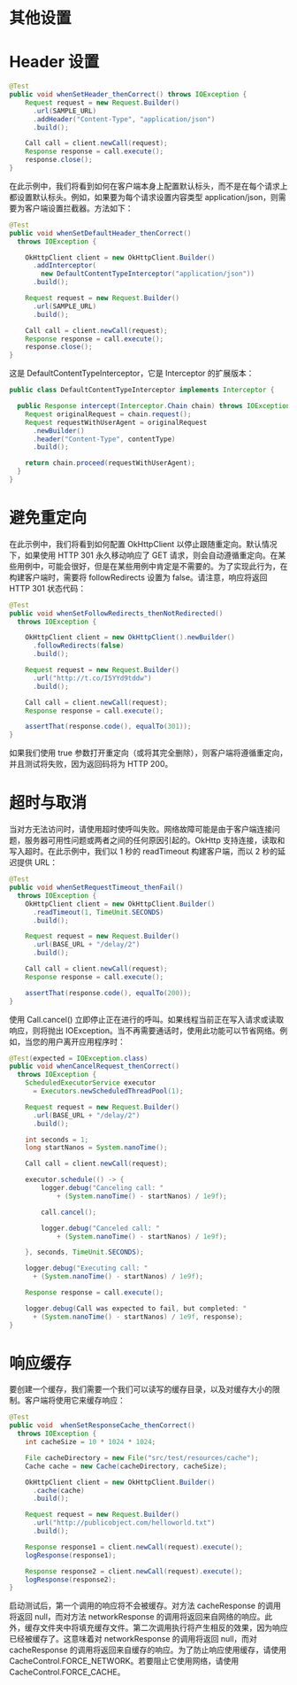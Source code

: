 # 其他设置

# Header 设置

```java
@Test
public void whenSetHeader_thenCorrect() throws IOException {
    Request request = new Request.Builder()
      .url(SAMPLE_URL)
      .addHeader("Content-Type", "application/json")
      .build();

    Call call = client.newCall(request);
    Response response = call.execute();
    response.close();
}
```

在此示例中，我们将看到如何在客户端本身上配置默认标头，而不是在每个请求上都设置默认标头。例如，如果要为每个请求设置内容类型 application/json，则需要为客户端设置拦截器。方法如下：

```java
@Test
public void whenSetDefaultHeader_thenCorrect()
  throws IOException {

    OkHttpClient client = new OkHttpClient.Builder()
      .addInterceptor(
        new DefaultContentTypeInterceptor("application/json"))
      .build();

    Request request = new Request.Builder()
      .url(SAMPLE_URL)
      .build();

    Call call = client.newCall(request);
    Response response = call.execute();
    response.close();
}
```

这是 DefaultContentTypeInterceptor，它是 Interceptor 的扩展版本：

```java
public class DefaultContentTypeInterceptor implements Interceptor {

  public Response intercept(Interceptor.Chain chain) throws IOException {
    Request originalRequest = chain.request();
    Request requestWithUserAgent = originalRequest
      .newBuilder()
      .header("Content-Type", contentType)
      .build();

    return chain.proceed(requestWithUserAgent);
  }
}
```

# 避免重定向

在此示例中，我们将看到如何配置 OkHttpClient 以停止跟随重定向。默认情况下，如果使用 HTTP 301 永久移动响应了 GET 请求，则会自动遵循重定向。在某些用例中，可能会很好，但是在某些用例中肯定是不需要的。为了实现此行为，在构建客户端时，需要将 followRedirects 设置为 false。请注意，响应将返回 HTTP 301 状态代码：

```java
@Test
public void whenSetFollowRedirects_thenNotRedirected()
  throws IOException {

    OkHttpClient client = new OkHttpClient().newBuilder()
      .followRedirects(false)
      .build();

    Request request = new Request.Builder()
      .url("http://t.co/I5YYd9tddw")
      .build();

    Call call = client.newCall(request);
    Response response = call.execute();

    assertThat(response.code(), equalTo(301));
}
```

如果我们使用 true 参数打开重定向（或将其完全删除），则客户端将遵循重定向，并且测试将失败，因为返回码将为 HTTP 200。

# 超时与取消

当对方无法访问时，请使用超时使呼叫失败。网络故障可能是由于客户端连接问题，服务器可用性问题或两者之间的任何原因引起的。OkHttp 支持连接，读取和写入超时。在此示例中，我们以 1 秒的 readTimeout 构建客户端，而以 2 秒的延迟提供 URL：

```java
@Test
public void whenSetRequestTimeout_thenFail()
  throws IOException {
    OkHttpClient client = new OkHttpClient.Builder()
      .readTimeout(1, TimeUnit.SECONDS)
      .build();

    Request request = new Request.Builder()
      .url(BASE_URL + "/delay/2")
      .build();

    Call call = client.newCall(request);
    Response response = call.execute();

    assertThat(response.code(), equalTo(200));
}
```

使用 Call.cancel() 立即停止正在进行的呼叫。如果线程当前正在写入请求或读取响应，则将抛出 IOException。当不再需要通话时，使用此功能可以节省网络。例如，当您的用户离开应用程序时：

```java
@Test(expected = IOException.class)
public void whenCancelRequest_thenCorrect()
  throws IOException {
    ScheduledExecutorService executor
      = Executors.newScheduledThreadPool(1);

    Request request = new Request.Builder()
      .url(BASE_URL + "/delay/2")
      .build();

    int seconds = 1;
    long startNanos = System.nanoTime();

    Call call = client.newCall(request);

    executor.schedule(() -> {
        logger.debug("Canceling call: "
            + (System.nanoTime() - startNanos) / 1e9f);

        call.cancel();

        logger.debug("Canceled call: "
            + (System.nanoTime() - startNanos) / 1e9f);

    }, seconds, TimeUnit.SECONDS);

    logger.debug("Executing call: "
      + (System.nanoTime() - startNanos) / 1e9f);

    Response response = call.execute();

    logger.debug(Call was expected to fail, but completed: "
      + (System.nanoTime() - startNanos) / 1e9f, response);
}
```

# 响应缓存

要创建一个缓存，我们需要一个我们可以读写的缓存目录，以及对缓存大小的限制。客户端将使用它来缓存响应：

```java
@Test
public void  whenSetResponseCache_thenCorrect()
  throws IOException {
    int cacheSize = 10 * 1024 * 1024;

    File cacheDirectory = new File("src/test/resources/cache");
    Cache cache = new Cache(cacheDirectory, cacheSize);

    OkHttpClient client = new OkHttpClient.Builder()
      .cache(cache)
      .build();

    Request request = new Request.Builder()
      .url("http://publicobject.com/helloworld.txt")
      .build();

    Response response1 = client.newCall(request).execute();
    logResponse(response1);

    Response response2 = client.newCall(request).execute();
    logResponse(response2);
}
```

启动测试后，第一个调用的响应将不会被缓存。对方法 cacheResponse 的调用将返回 null，而对方法 networkResponse 的调用将返回来自网络的响应。此外，缓存文件夹中将填充缓存文件。第二次调用执行将产生相反的效果，因为响应已经被缓存了。这意味着对 networkResponse 的调用将返回 null，而对 cacheResponse 的调用将返回来自缓存的响应。为了防止响应使用缓存，请使用 CacheControl.FORCE_NETWORK。若要阻止它使用网络，请使用 CacheControl.FORCE_CACHE。
